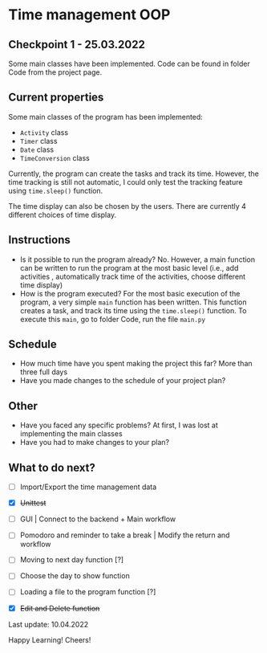 # Time management OOP

## Checkpoint 1 - 25.03.2022

Some main classes have been implemented. Code can be found in folder Code
from the project page.

## Current properties

Some main classes of the program has been implemented:
- `Activity` class
- `Timer` class
- `Date` class
- `TimeConversion` class

Currently, the program can create the tasks and track its time. However,
the time tracking is still not automatic, I could only test the tracking
feature using `time.sleep()` function.

The time display can also be chosen by the users. There are currently
4 different choices of time display.


## Instructions

 - Is it possible to run the program already? No. However, a main function
can be written to run the program at the most basic level (i.e., add activities
, automatically track time of the activities, choose different time display)
 - How is the program executed? For the most basic execution of the program,
a very simple `main` function has been written. This function creates a task,
and track its time using the `time.sleep()` function. To execute this `main`,
go to folder Code, run the file `main.py`

## Schedule

 - How much time have you spent making the project this far? More than three full days
 - Have you made changes to the schedule of your project plan?

## Other

 - Have you faced any specific problems? At first, I was lost at implementing the main classes
 - Have you had to make changes to your plan?
 
## What to do next?

- [ ] Import/Export the time management data
- [x] ~~Unittest~~
- [ ] GUI | Connect to the backend + Main workflow
- [ ] Pomodoro and reminder to take a break | Modify the return and workflow
- [ ] Moving to next day function [?]
- [ ] Choose the day to show function
- [ ] Loading a file to the program function [?]
- [x] ~~Edit and Delete function~~


Last update: 10.04.2022

Happy Learning! Cheers!
